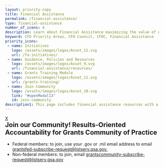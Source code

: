 ```yaml
---
layout: priority-copy
title: Financial Assistance
permalink: /financial-assistance/
type: financial-assistance
number_of_icons: 4
description: Learn about Financial Assistance maximizing the value of grant funding.
keyword: CFO Priority Areas, CFO Council, CFOC, Financial Assistance
priority_icons: 
 - name: Initiatives
   logo: /assets/images/logos/Asset_12.svg
   url: /fa-initiatives/
 - name: Guidance, Policies and Resources
   logo: /assets/images/logos/Asset_9.svg
   url: /financial-assistance/resources/
 - name: Grants Training Module
   logo: /assets/images/logos/Asset_11.svg
   url: /grants-training/
 - name: Join Community 
   logo: /assets/images/logos/Asset_10.svg
   link: "#openModal13"  
   id: join-community
description1: This page includes financial assistance resources with a focus on grants management, including Result-Oriented Accountability for Grants.
---
```

<div id="openModal13" class="modalDialog">
    <div>
        <a href="#close" title="Close" class="close">X</a>
        <h2 style="margin-top:0px;">Join our Community! Results-Oriented Accountability for Grants Community of Practice</h2>
        <ul>
            <li>Federal members: to join, use your .gov or .mil email address to email <a href="mailto:grantsfed-subscribe-request@listserv.gsa.gov?subject=Federal Join: Results-Oriented Accountability for Grants Community of Practice">grantsfed-subscribe-request@listserv.gsa.gov.</a></li>
            <li>Non-federal members: to join, email <a href="mailto:grantscommunity-subscribe-request@listserv.gsa.gov?subject=Non-Federal Join: Results-Oriented Accountability for Grants Community of Practice">grantscommunity-subscribe-request@listserv.gsa.gov</a></li>
        </ul>
    </div>
</div>


